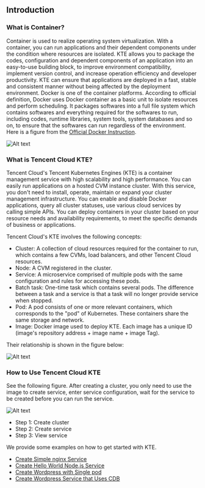 ## Introduction

### What is Container?
Container is used to realize operating system virtualization. With a container, you can run applications and their dependent components under the condition where resources are isolated. KTE allows you to package the codes, configuration and dependent components of an application into an easy-to-use building block, to improve environment compatibility, implement version control, and increase operation efficiency and developer productivity. KTE can ensure that applications are deployed in a fast, stable and consistent manner without being affected by the deployment environment.
Docker is one of the container platforms. According to official definition, Docker uses Docker container as a basic unit to isolate resources and perform scheduling. It packages softwares into a full file system which contains softwares and everything required for the softwares to run, including codes, runtime libraries, system tools, system databases and so on, to ensure that the softwares can run regardless of the environment. Here is a figure from the [Official Docker Instruction](https://www.docker.com/what-docker).

![Alt text](https://mc.qcloudimg.com/static/img/3bdd67129c8cee8965898f267d7b881f/Image+057.png)

### What is Tencent Cloud KTE?
Tencent Cloud's Tencent Kubernetes Engines (KTE) is a container management service with high scalability and high performance. You can easily run applications on a hosted CVM instance cluster. With this service, you don't need to install, operate, maintain or expand your cluster management infrastructure. You can enable and disable Docker applications, query all cluster statuses, use various cloud services by calling simple APIs. You can deploy containers in your cluster based on your resource needs and availability requirements, to meet the specific demands of business or applications.

Tencent Cloud's KTE involves the following concepts:

- Cluster: A collection of cloud resources required for the container to run, which contains a few CVMs, load balancers, and other Tencent Cloud resources.
- Node: A CVM registered in the cluster.
- Service: A microservice comprised of multiple pods with the same configuration and rules for accessing these pods.
- Batch task: One-time task which contains several pods. The difference between a task and a service is that a task will no longer provide service when stopped.
- Pod: A pod consists of one or more relevant containers, which corresponds to the "pod" of Kubernetes. These containers share the same storage and network.
- Image: Docker image used to deploy KTE. Each image has a unique ID (image's repository address + image name + image Tag).

Their relationship is shown in the figure below:

![Alt text](https://mc.qcloudimg.com/static/img/6ee1f51af42271069c9a46d46731370e/Image+053.png)


### How to Use Tencent Cloud KTE
See the following figure. After creating a cluster, you only need to use the image to create service, enter service configuration, wait for the service to be created before you can run the service.

![Alt text](https://mc.qcloudimg.com/static/img/cb0d84fd7c9547d492ab07f2992093d1/Image+054.png)

- Step 1: Create cluster
- Step 2: Create service
- Step 3: View service

We provide some examples on how to get started with KTE.

- [Create Simple nginx Service](https://cloud.tencent.com/document/product/457/7851)
- [Create Hello World Node.js Service](https://cloud.tencent.com/document/product/457/7204)
- [Create Wordpress with Single pod](https://cloud.tencent.com/document/product/457/7205)
- [Create Wordpress Service that Uses CDB](https://cloud.tencent.com/document/product/457/7447)


